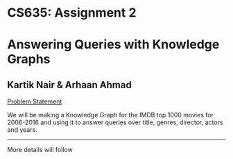 # CS635: Assignment 2
# Answering Queries with Knowledge Graphs
## Kartik Nair & Arhaan Ahmad

[Problem Statement](https://docs.google.com/document/d/1W2QxciT8i-uT6fomxfmHih0SE2Z1BLNEoLXzplHgvcM/edit)

We will be making a Knowledge Graph for the IMDB top 1000 movies for 2006-2016 and using it to answer queries over title, genres, director, actors and years.


---
More details will follow

